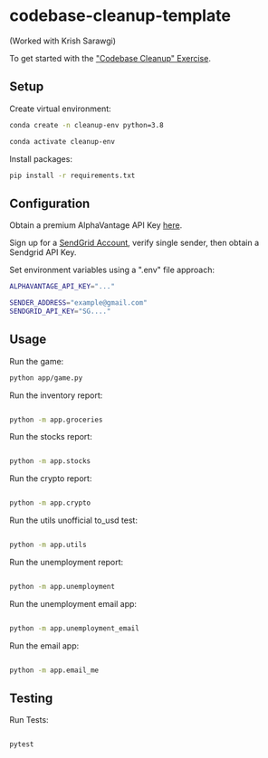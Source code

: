 # codebase-cleanup-template
(Worked with Krish Sarawgi)

To get started with the ["Codebase Cleanup" Exercise](https://github.com/prof-rossetti/intro-to-python/blob/main/exercises/codebase-cleanup/README.md).

## Setup

Create virtual environment:

```sh
conda create -n cleanup-env python=3.8
```

```sh
conda activate cleanup-env
```

Install packages:

```sh
pip install -r requirements.txt
```


## Configuration

Obtain a premium AlphaVantage API Key [here](https://www.alphavantage.co/).

Sign up for a [SendGrid Account](https://sendgrid.com/), verify single sender, then obtain a Sendgrid API Key. 


Set environment variables using a ".env" file approach:

```sh
ALPHAVANTAGE_API_KEY="..."

SENDER_ADDRESS="example@gmail.com"
SENDGRID_API_KEY="SG...."
```


## Usage

Run the game:

```sh
python app/game.py
```

Run the inventory report: 

```sh

python -m app.groceries
```

Run the stocks report: 

```sh

python -m app.stocks
```

Run the crypto report: 

```sh

python -m app.crypto
```

Run the utils unofficial to_usd test:

```sh

python -m app.utils
```

Run the unemployment report: 

```sh

python -m app.unemployment
```

Run the unemployment email app: 

```sh 

python -m app.unemployment_email
```

Run the email app: 

```sh

python -m app.email_me 
```

## Testing 

Run Tests:

```sh 

pytest
```

